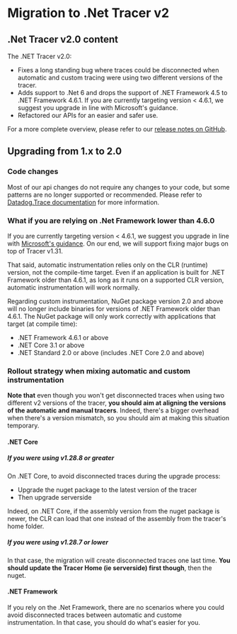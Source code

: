 # Migration to .Net Tracer v2

## .Net Tracer v2.0 content

The .NET Tracer v2.0:

- Fixes a long standing bug where traces could be disconnected when automatic and custom tracing were using two different versions of the tracer.
- Adds support to .Net 6 and drops the support of .NET Framework 4.5 to .NET Framework 4.6.1. If you are currently targeting version < 4.6.1, we suggest you upgrade in line with Microsoft's guidance.
- Refactored our APIs for an easier and safer use.

For a more complete overview, please refer to our [release notes on GitHub](https://github.com/DataDog/dd-trace-dotnet/releases).

## Upgrading from 1.x to 2.0

### Code changes

Most of our api changes do not require any changes to your code, but some patterns are no longer supported or recommended. Please refer to [Datadog.Trace documentation](https://github.com/DataDog/dd-trace-dotnet/tree/v2.0.1/docs/Datadog.Trace#upgrading-from-1x-to-20) for more information.

### What if you are relying on .Net Framework lower than 4.6.0

If you are currently targeting version < 4.6.1, we suggest you upgrade in line with [Microsoft's guidance](https://docs.microsoft.com/en-us/lifecycle/products/microsoft-net-framework). On our end, we will support fixing major bugs on top of Tracer v1.31.

That said, automatic instrumentation relies only on the CLR (runtime) version, not the compile-time target. Even if an application is built for .NET Framework older than 4.6.1, as long as it runs on a supported CLR version, automatic instrumentation will work normally.

Regarding custom instrumentation, NuGet package version 2.0 and above will no longer include binaries for versions of .NET Framework older than 4.6.1. The NuGet package will only work correctly with applications that target (at compile time):

- .NET Framework 4.6.1 or above
- .NET Core 3.1 or above
- .NET Standard 2.0 or above (includes .NET Core 2.0 and above)

### Rollout strategy when mixing automatic and custom instrumentation

**Note that** even though you won't get disconnected traces when using two different v2 versions of the tracer, **you should aim at aligning the versions of the automatic and manual tracers**. Indeed, there's a bigger overhead when there's a version mismatch, so you should aim at making this situation temporary.

#### .NET Core

##### If you were using v1.28.8 or greater

On .NET Core, to avoid disconnected traces during the upgrade process:

- Upgrade the nuget package to the latest version of the tracer
- Then upgrade serverside

Indeed, on .NET Core, if the assembly version from the nuget package is newer, the CLR can load that one instead of the assembly from the tracer's home folder.

##### If you were using v1.28.7 or lower

In that case, the migration will create disconnected traces one last time. **You should update the Tracer Home (ie serverside) first though**, then the nuget.

#### .NET Framework

If you rely on the .Net Framework, there are no scenarios where you could avoid disconnected traces between automatic and custome instrumentation. In that case, you should do what's easier for you.
